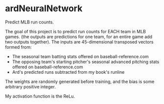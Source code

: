 # ardNeuralNetwork
Predict MLB run counts.

The goal of this project is to predict run counts for EACH team in MLB games. (the outputs are predictions for one team, for an entire game add two outputs together). The inputs are 45-dimensional transposed vectors formed from:
  - The seasonal team batting stats offered on baseball-reference.com
  - The opposing team's starting pitcher's seasonal advanced pitching stats offered on baseball-reference.com
  - Ard's predicted runs subtracted from my book's runline
  
The weights are randomly generated before training, and the bias is some arbitrary positive integer.

My activation function is the ReLu. 
